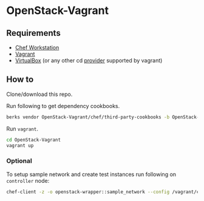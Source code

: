# OpenStack-Vagrant

## Requirements

- [Chef Workstation](https://downloads.chef.io/products/workstation)
- [Vagrant](https://www.vagrantup.com/downloads)
- [VirtualBox](https://www.virtualbox.org/wiki/Downloads) (or any other cd [provider](https://www.vagrantup.com/docs/providers) supported by vagrant)

## How to

Clone/download this repo.

Run following to get dependency cookbooks.

``` bash
berks vendor OpenStack-Vagrant/chef/third-party-cookbooks -b OpenStack-Vagrant/cookbooks/openstack-wrapper/Berksfile
```

Run `vagrant`.

``` bash
cd OpenStack-Vagrant
vagrant up
```

### Optional

To setup sample network and create test instances run following on `controller` node:

``` bash
chef-client -z -o openstack-wrapper::sample_network --config /vagrant/chef/client.rb
```
